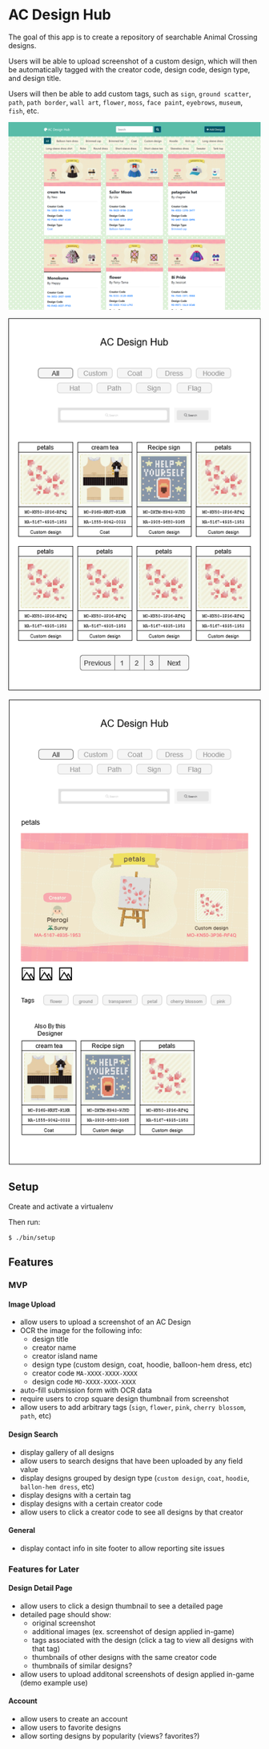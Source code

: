 # AC Design Hub

The goal of this app is to create a repository of searchable Animal Crossing designs.

Users will be able to upload screenshot of a custom design, which will then be automatically tagged with the creator code, design code, design type, and design title.

Users will then be able to add custom tags, such as `sign`, `ground scatter`, `path`, `path border`, `wall art`, `flower`, `moss`, `face paint`, `eyebrows`, `museum`, `fish`, etc.

![Screenshot](readme/screenshot.png)

![Wireframe-01](readme/wireframe-01.png)

![Wireframe-02](readme/wireframe-02.png)

## Setup

Create and activate a virtualenv

Then run:
```
$ ./bin/setup
```

## Features

### MVP

#### Image Upload

* allow users to upload a screenshot of an AC Design
* OCR the image for the following info:
  * design title
  * creator name
  * creator island name
  * design type (custom design, coat, hoodie, balloon-hem dress, etc)
  * creator code `MA-XXXX-XXXX-XXXX`
  * design code `MO-XXXX-XXXX-XXXX`
* auto-fill submission form with OCR data
* require users to crop square design thumbnail from screenshot
* allow users to add arbitrary tags (`sign`, `flower`, `pink`, `cherry blossom`, `path`, etc)

#### Design Search

* display gallery of all designs
* allow users to search designs that have been uploaded by any field value
* display designs grouped by design type (`custom design`, `coat`, `hoodie`, `ballon-hem dress`, etc)
* display designs with a certain tag
* display designs with a certain creator code
* allow users to click a creator code to see all designs by
that creator

#### General

* display contact info in site footer to allow reporting site issues

### Features for Later

#### Design Detail Page
* allow users to click a design thumbnail to see a detailed page
* detailed page should show:
  * original screenshot
  * additional images (ex. screenshot of design applied in-game)
  * tags associated with the design (click a tag to view all designs with that tag)
  * thumbnails of other designs with the same creator code
  * thumbnails of similar designs?
* allow users to upload additonal screenshots of design applied in-game (demo example use)

#### Account
* allow users to create an account
* allow users to favorite designs
* allow sorting designs by popularity (views? favorites?)
